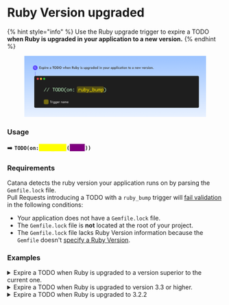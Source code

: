 # Ruby Version upgraded

{% hint style="info" %}
Use the Ruby upgrade trigger to expire a TODO **when Ruby is upgraded in your application to a new version.**
{% endhint %}



<figure><img src="../.gitbook/assets/Ruby bump trigger.png" alt=""><figcaption></figcaption></figure>

### Usage

➡️ **`TODO(on:`**<mark style="color:yellow;background-color:yellow;">**`ruby_bump`**</mark>**`(`**<mark style="color:purple;background-color:purple;">**`[...]`**</mark>**`))`**

### Requirements

Catana detects the ruby version your application runs on by parsing the `Gemfile.lock` file.\
Pull Requests introducing a TODO with a `ruby_bump` trigger will [fail validation](../core-concepts/validation.md) in the following conditions:

* Your application does not have a `Gemfile.lock` file.
* The `Gemfile.lock` file is **not** located at the root of your project.
* The `Gemfile.lock` file lacks Ruby Version information because the `Gemfile` doesn't [specify a Ruby Version](https://bundler.io/guides/gemfile\_ruby.html).

### Examples

<details>

<summary>Expire a TODO when Ruby is upgraded to a version superior to the current one.</summary>

➡️ **`TODO(on:`**<mark style="color:yellow;background-color:yellow;">**`ruby_bump`**</mark>**`)`**

</details>

<details>

<summary>Expire a TODO when Ruby is upgraded to version 3.3 or higher.</summary>

➡️ **`TO`**➡️ **`TODO(on:`**<mark style="color:yellow;background-color:yellow;">**`ruby_bump`**</mark>**`(`**<mark style="color:purple;background-color:purple;">**`'> 3.3'`**</mark>**`))`**

</details>

<details>

<summary>Expire a TODO when Ruby is upgraded to 3.2.2</summary>

➡️ **`TO`**➡️ **`TODO(on:`**<mark style="color:yellow;background-color:yellow;">**`ruby_bump`**</mark>**`(`**<mark style="color:purple;background-color:purple;">**`'3.2.2'`**</mark>**`))`**

</details>
